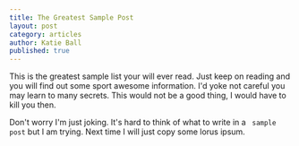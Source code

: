 ```yaml
---
title: The Greatest Sample Post
layout: post
category: articles
author: Katie Ball
published: true
---
```

This is the greatest sample list your will ever read. Just keep on reading and you will find out some sport awesome information. I'd yoke not careful you may learn to many secrets. This would not be a good thing, I would have to kill you then. 

Don't worry I'm just joking. It's hard to think of what to write in a ` sample post` but I am trying. Next time I will just copy some lorus ipsum. 
